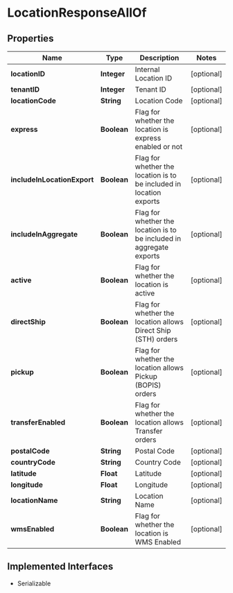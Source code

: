 

# LocationResponseAllOf


## Properties

| Name | Type | Description | Notes |
|------------ | ------------- | ------------- | -------------|
|**locationID** | **Integer** | Internal Location ID |  [optional] |
|**tenantID** | **Integer** | Tenant ID |  [optional] |
|**locationCode** | **String** | Location Code |  [optional] |
|**express** | **Boolean** | Flag for whether the location is express enabled or not |  [optional] |
|**includeInLocationExport** | **Boolean** | Flag for whether the location is to be included in location exports |  [optional] |
|**includeInAggregate** | **Boolean** | Flag for whether the location is to be included in aggregate exports |  [optional] |
|**active** | **Boolean** | Flag for whether the location is active |  [optional] |
|**directShip** | **Boolean** | Flag for whether the location allows Direct Ship (STH) orders |  [optional] |
|**pickup** | **Boolean** | Flag for whether the location allows Pickup (BOPIS) orders |  [optional] |
|**transferEnabled** | **Boolean** | Flag for whether the location allows Transfer orders |  [optional] |
|**postalCode** | **String** | Postal Code |  [optional] |
|**countryCode** | **String** | Country Code |  [optional] |
|**latitude** | **Float** | Latitude |  [optional] |
|**longitude** | **Float** | Longitude |  [optional] |
|**locationName** | **String** | Location Name |  [optional] |
|**wmsEnabled** | **Boolean** | Flag for whether the location is WMS Enabled |  [optional] |


## Implemented Interfaces

* Serializable


